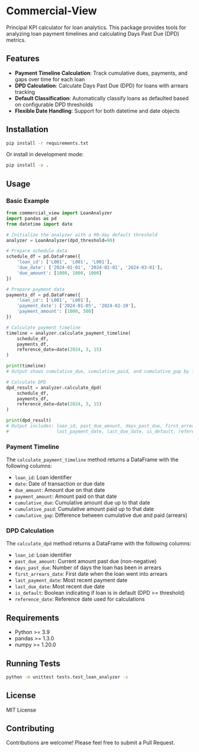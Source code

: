 # Commercial-View

Principal KPI calculator for loan analytics. This package provides tools for analyzing loan payment timelines and calculating Days Past Due (DPD) metrics.

## Features

- **Payment Timeline Calculation**: Track cumulative dues, payments, and gaps over time for each loan
- **DPD Calculation**: Calculate Days Past Due (DPD) for loans with arrears tracking
- **Default Classification**: Automatically classify loans as defaulted based on configurable DPD thresholds
- **Flexible Date Handling**: Support for both datetime and date objects

## Installation

```bash
pip install -r requirements.txt
```

Or install in development mode:

```bash
pip install -e .
```

## Usage

### Basic Example

```python
from commercial_view import LoanAnalyzer
import pandas as pd
from datetime import date

# Initialize the analyzer with a 90-day default threshold
analyzer = LoanAnalyzer(dpd_threshold=90)

# Prepare schedule data
schedule_df = pd.DataFrame({
    'loan_id': ['L001', 'L001', 'L001'],
    'due_date': ['2024-01-01', '2024-02-01', '2024-03-01'],
    'due_amount': [1000, 1000, 1000]
})

# Prepare payment data
payments_df = pd.DataFrame({
    'loan_id': ['L001', 'L001'],
    'payment_date': ['2024-01-05', '2024-02-10'],
    'payment_amount': [1000, 500]
})

# Calculate payment timeline
timeline = analyzer.calculate_payment_timeline(
    schedule_df, 
    payments_df, 
    reference_date=date(2024, 3, 15)
)

print(timeline)
# Output shows cumulative_due, cumulative_paid, and cumulative_gap by loan and date

# Calculate DPD
dpd_result = analyzer.calculate_dpd(
    schedule_df, 
    payments_df, 
    reference_date=date(2024, 3, 15)
)

print(dpd_result)
# Output includes: loan_id, past_due_amount, days_past_due, first_arrears_date,
#                  last_payment_date, last_due_date, is_default, reference_date
```

### Payment Timeline

The `calculate_payment_timeline` method returns a DataFrame with the following columns:
- `loan_id`: Loan identifier
- `date`: Date of transaction or due date
- `due_amount`: Amount due on that date
- `payment_amount`: Amount paid on that date
- `cumulative_due`: Cumulative amount due up to that date
- `cumulative_paid`: Cumulative amount paid up to that date
- `cumulative_gap`: Difference between cumulative due and paid (arrears)

### DPD Calculation

The `calculate_dpd` method returns a DataFrame with the following columns:
- `loan_id`: Loan identifier
- `past_due_amount`: Current amount past due (non-negative)
- `days_past_due`: Number of days the loan has been in arrears
- `first_arrears_date`: First date when the loan went into arrears
- `last_payment_date`: Most recent payment date
- `last_due_date`: Most recent due date
- `is_default`: Boolean indicating if loan is in default (DPD >= threshold)
- `reference_date`: Reference date used for calculations

## Requirements

- Python >= 3.9
- pandas >= 1.3.0
- numpy >= 1.20.0

## Running Tests

```bash
python -m unittest tests.test_loan_analyzer -v
```

## License

MIT License

## Contributing

Contributions are welcome! Please feel free to submit a Pull Request.
